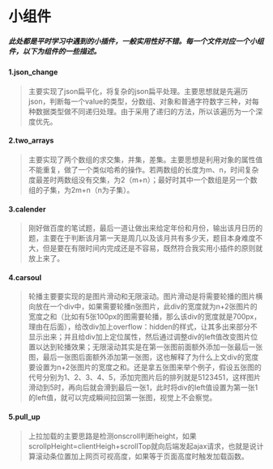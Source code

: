 # 小组件
##### 此处都是平时学习中遇到的小插件，一般实用性好不错。每一个文件对应一个小组件，以下为组件的一些描述。
#### 1.json_change
 
> 主要实现了json扁平化，将复杂的json扁平处理。主要思想就是先遍历json，判断每一个value的类型，分数组、对象和普通字符数字三种，对每种数据类型做不同递归处理。由于采用了递归的方法，所以该遍历为一个深度优先。

#### 2.two_arrays

>主要实现了两个数组的求交集，并集，差集。主要思想是利用对象的属性值不能重复，做了一个类似哈希的操作。若两数组的长度为m、n，时间复杂度最差时两数组没有交集，为2（m+n）；最好时其中一个数组是另一个数组的子集，为2m+n（n为子集）。

#### 3.calender

>刚好做百度的笔试题，最后一道让做出来给定年份和月份，输出该月日历的题，主要在于判断该月第一天是周几以及该月共有多少天，题目本身难度不大，但是要在有限时间内完成还是不容易，既然符合我实用小插件的原则就放上来了。

#### 4.carsoul

>轮播主要要实现的是图片滑动和无限滚动。图片滑动是将需要轮播的图片横向放在一个div中，如果需要轮播n张图片，此div的宽度就为n+2张图片的宽度之和（比如有5张100px的图需要轮播，那么该div的宽度就是700px，理由在后面），给改div加上overflow：hidden的样式，让其多出来部分不显示出来；并且给div加上定位属性，然后通过调整div的left值改变图片位置以达到轮播效果；无限滚动其实是在第一张图前面额外添加一张最后一张图，最后一张图后面额外添加第一张图，这也解释了为什么上文div的宽度要设置为n+2张图片的宽度之和。还是拿五张图来举个例子，假设五张图的代号分别为1、2、3、4、5，添加完图片后的排列就是5123451，这样图片滑动到5时，再向后就会滑到最后一张1，此时将div的left值设置为第一张1的left值，就可以完成瞬间拉回第一张图，视觉上不会察觉。

#### 5.pull_up

>上拉加载的主要思路是检测onscroll判断height，如果scrollpHeight=clientHeigh+scrollTop就向后端发起ajax请求，也就是说计算滚动条位置加上网页可视高度，如果等于页面高度时触发加载函数。